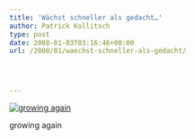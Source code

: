 ```yaml
---
title: 'Wächst schneller als gedacht…'
author: Patrick Kollitsch
type: post
date: 2008-01-03T03:16:46+00:00
url: /2008/01/waechst-schneller-als-gedacht/




---
```

<div class="flickr">
  <a href="http://www.flickr.com/photos/schreibblogade/2163501466/" title="growing again"><img src="//farm3.static.flickr.com/2281/2163501466_bc2c0075b6.jpg" alt="growing again" /></a></p> 
  
  <p>
    growing again
  </p>
</div>
